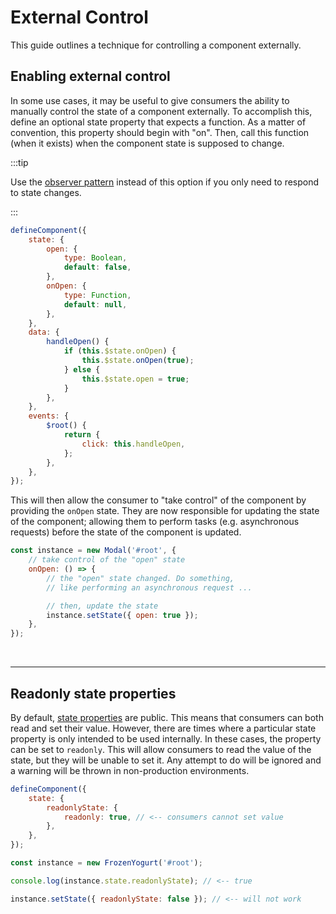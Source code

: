 # External Control

This guide outlines a technique for controlling a component externally.

## Enabling external control

In some use cases, it may be useful to give consumers the ability to manually control the state of a component externally. To accomplish this, define an optional state property that expects a function. As a matter of convention, this property should begin with "on". Then, call this function (when it exists) when the component state is supposed to change.

:::tip

Use the [observer pattern](./observer-pattern.md) instead of this option if you only need to respond to state changes.

:::

```js
defineComponent({
    state: {
        open: {
            type: Boolean,
            default: false,
        },
        onOpen: {
            type: Function,
            default: null,
        },
    },
    data: {
        handleOpen() {
            if (this.$state.onOpen) {
                this.$state.onOpen(true);
            } else {
                this.$state.open = true;
            }
        },
    },
    events: {
        $root() {
            return {
                click: this.handleOpen,
            };
        },
    },
});
```

This will then allow the consumer to "take control" of the component by providing the `onOpen` state. They are now responsible for updating the state of the component; allowing them to perform tasks (e.g. asynchronous requests) before the state of the component is updated.

```js
const instance = new Modal('#root', {
    // take control of the "open" state
    onOpen: () => {
        // the "open" state changed. Do something,
        // like performing an asynchronous request ...

        // then, update the state
        instance.setState({ open: true });
    },
});
```

<br />

---

## Readonly state properties

By default, [state properties](../api/define-component.md#state) are public. This means that consumers can both read and set their value. However, there are times where a particular state property is only intended to be used internally. In these cases, the property can be set to `readonly`. This will allow consumers to read the value of the state, but they will be unable to set it. Any attempt to do will be ignored and a warning will be thrown in non-production environments.

```js
defineComponent({
    state: {
        readonlyState: {
            readonly: true, // <-- consumers cannot set value
        },
    },
});
```

```js
const instance = new FrozenYogurt('#root');

console.log(instance.state.readonlyState); // <-- true

instance.setState({ readonlyState: false }); // <-- will not work
```
